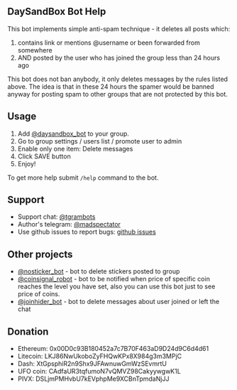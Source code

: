 ## DaySandBox Bot Help

This bot implements simple anti-spam technique - it deletes all posts which:
1. contains link or mentions @username or been forwarded from somewhere
2. AND posted by the user who has joined the group less than 24 hours ago

This bot does not ban anybody, it only deletes messages by the rules listed above. The idea is that in these 24 hours the spamer would be banned anyway for posting spam to other groups that are not protected by this bot.


## Usage

1. Add [@daysandbox_bot](https://t.me/daysandbox_bot) to your group.
2. Go to group settings / users list / promote user to admin
3. Enable only one item: Delete messages
4. Click SAVE button
5. Enjoy!

To get more help submit `/help` command to the bot.


## Support

* Support chat: [@tgrambots](https://t.me/tgrambots)
* Author's telegram: [@madspectator](https://t.me/madspectator)
* Use github issues to report bugs: [github issues](https://github.com/lorien/daysandbox_bot/issues)

## Other projects

* [@nosticker_bot](https://t.me/nosticker_bot) - bot to delete stickers posted to group
* [@coinsignal_robot](https://t.me/coinsignal_robot) - bot to be notified when price of specific coin reaches the level you have set, also you can use this bot just to see price of coins.
* [@joinhider_bot](https://t.me/joinhider_bot) - bot to delete messages about user joined or left the chat

## Donation

* Ethereum: 0x00D0c93B180452a7c7B70F463aD9D24d9C6d4d61
* Litecoin: LKJ86NwUkoboZyFHQwKPx8X984g3m3MPjC
* Dash: XtGpsphiR2n9Shx9JFAwnuwGmWzSEvmrtU
* UFO coin: CAdfaUR3tqfumoN7vQMVZ98CakyywgwK1L
* PIVX: DSLjmPMHvbU7kEVphpMe9XCBnTpmdaNjJJ
